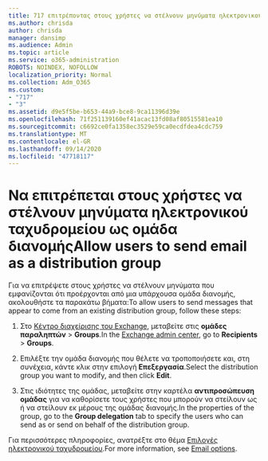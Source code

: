 ```yaml
---
title: 717 επιτρέποντας στους χρήστες να στέλνουν μηνύματα ηλεκτρονικού ταχυδρομείου ως λίστα διανομής
ms.author: chrisda
author: chrisda
manager: dansimp
ms.audience: Admin
ms.topic: article
ms.service: o365-administration
ROBOTS: NOINDEX, NOFOLLOW
localization_priority: Normal
ms.collection: Adm_O365
ms.custom:
- "717"
- "3"
ms.assetid: d9e5f5be-b653-44a9-bce8-9ca11396d39e
ms.openlocfilehash: 71f251139160ef41acac13fd08af80515581ea10
ms.sourcegitcommit: c6692ce0fa1358ec3529e59ca0ecdfdea4cdc759
ms.translationtype: MT
ms.contentlocale: el-GR
ms.lasthandoff: 09/14/2020
ms.locfileid: "47718117"
---
```

# <a name="allow-users-to-send-email-as-a-distribution-group"></a><span data-ttu-id="c51da-102">Να επιτρέπεται στους χρήστες να στέλνουν μηνύματα ηλεκτρονικού ταχυδρομείου ως ομάδα διανομής</span><span class="sxs-lookup"><span data-stu-id="c51da-102">Allow users to send email as a distribution group</span></span>

<span data-ttu-id="c51da-103">Για να επιτρέψετε στους χρήστες να στέλνουν μηνύματα που εμφανίζονται ότι προέρχονται από μια υπάρχουσα ομάδα διανομής, ακολουθήστε τα παρακάτω βήματα:</span><span class="sxs-lookup"><span data-stu-id="c51da-103">To allow users to send messages that appear to come from an existing distribution group, follow these steps:</span></span>

1. <span data-ttu-id="c51da-104">Στο [Κέντρο διαχείρισης του Exchange](https://outlook.office365.com/ecp/), μεταβείτε στις **ομάδες παραληπτών** \> **Groups**.</span><span class="sxs-lookup"><span data-stu-id="c51da-104">In the [Exchange admin center](https://outlook.office365.com/ecp/), go to **Recipients** \> **Groups**.</span></span>

2. <span data-ttu-id="c51da-105">Επιλέξτε την ομάδα διανομής που θέλετε να τροποποιήσετε και, στη συνέχεια, κάντε κλικ στην επιλογή **Επεξεργασία**.</span><span class="sxs-lookup"><span data-stu-id="c51da-105">Select the distribution group you want to modify, and then click **Edit**.</span></span>

3. <span data-ttu-id="c51da-106">Στις ιδιότητες της ομάδας, μεταβείτε στην καρτέλα **αντιπροσώπευση ομάδας** για να καθορίσετε τους χρήστες που μπορούν να στείλουν ως ή να στείλουν εκ μέρους της ομάδας διανομής.</span><span class="sxs-lookup"><span data-stu-id="c51da-106">In the properties of the group, go to the **Group delegation** tab to specify the users who can send as or send on behalf of the distribution group.</span></span>

<span data-ttu-id="c51da-107">Για περισσότερες πληροφορίες, ανατρέξτε στο θέμα [Επιλογές ηλεκτρονικού ταχυδρομείου](https://technet.microsoft.com/library/bb124513.aspx#groupdelegation).</span><span class="sxs-lookup"><span data-stu-id="c51da-107">For more information, see [Email options](https://technet.microsoft.com/library/bb124513.aspx#groupdelegation).</span></span>
